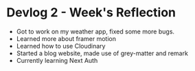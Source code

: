 # Devlog 2 - Week's Reflection

- Got to work on my weather app, fixed some more bugs.
- Learned more about framer motion
- Learned how to use Cloudinary
- Started a blog website, made use of grey-matter and remark
- Currently learning Next Auth 